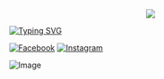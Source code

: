 ## <h3 align="center">

  <p align="center"><img src="https://img.shields.io/badge/WELCOME%20TO -SARDAR RDX BOT-green?colorA=%23ff0000&colorB=%23017e40&style=flat-square">  

</h3>

[![Typing SVG](https://readme-typing-svg.herokuapp.com?font=Neuton&font-weight=bold&size=20&color=FFFF00&background=FF0000&center=true&vCenter=true&width=400&height=60&lines=HELLO+FRIENDS+I'M+MR+SARDAR+RDX+😈+🤞;RDX+PROJECT+SARDAR;RDX+FCA+BOT;THANKYOU+FOR+USING+RDX+PROJECT&border=20px+solid+000000&speed=100)](https://git.io/typing-svg)

[![Facebook](https://img.shields.io/badge/Facebook-green?style=for-the-badge&logo=facebook)](https://www.facebook.com/profile.php?id=100009012838085)
[![Instagram](https://img.shields.io/badge/Instagram-purple?style=for-the-badge&logo=instagram)](😃)

![Image](https://i.imgur.com/yr1YUuj.jpeg)
